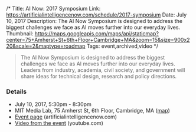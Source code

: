 /*
Title: AI Now: 2017 Symposium
Link: https://artificialintelligencenow.com/schedule/2017-symposium
Date: July 10, 2017
Description: The AI Now Symposium is designed to address the biggest challenges we face as AI moves further into our everyday lives.
Thumbnail: https://maps.googleapis.com/maps/api/staticmap?center=75+Amherst+St+6th+Floor+Cambridge+MA&zoom=15&size=900x220&scale=2&maptype=roadmap
Tags: event,archived,video
*/


> The AI Now Symposium is designed to address the biggest challenges we face as AI moves further into our everyday lives. Leaders from industry, academia, civil society, and government will share ideas for technical design, research and policy directions.


### Details

- July 10, 2017, 5:30pm - 8:30pm
- MIT Media Lab, 75 Amherst St, 6th Floor, Cambridge, MA ([map](https://www.google.com/maps/dir/Current+Location/75+Amherst+St+6th+Floor+Cambridge+MA))
- [Event page](https://artificialintelligencenow.com/schedule/2017-symposium) (artificialintelligencenow.com)
- [Video from the event](https://www.youtube.com/watch?v=5d4PBlG2P3w) (youtube.com)
